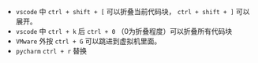 + `vscode` 中 `ctrl + shift + [` 可以折叠当前代码块， `ctrl + shift + ]` 可以展开。
+ `vscode` 中 `ctrl + k` 后 `ctrl + 0` （0为折叠程度）可以折叠所有代码块
+ `VMware` 外按 `ctrl + G` 可以跳进到虚拟机里面。
+ `pycharm` `ctrl + r` 替换 